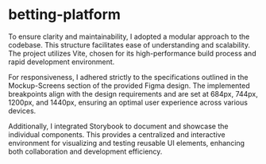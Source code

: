 # betting-platform

To ensure clarity and maintainability, I adopted a modular approach to the codebase. This structure facilitates ease of understanding and scalability. The project utilizes Vite, chosen for its high-performance build process and rapid development environment.

For responsiveness, I adhered strictly to the specifications outlined in the Mockup-Screens section of the provided Figma design. The implemented breakpoints align with the design requirements and are set at 684px, 744px, 1200px, and 1440px, ensuring an optimal user experience across various devices.

Additionally, I integrated Storybook to document and showcase the individual components. This provides a centralized and interactive environment for visualizing and testing reusable UI elements, enhancing both collaboration and development efficiency.
